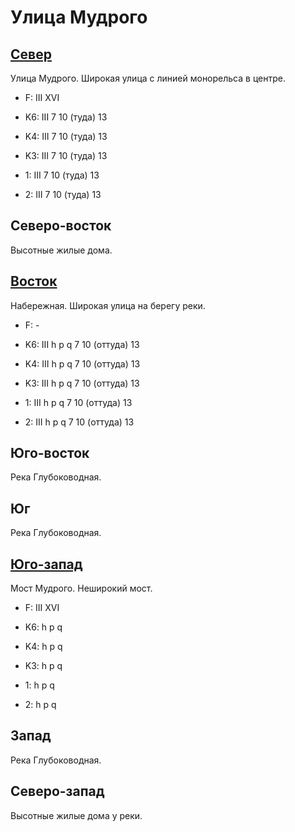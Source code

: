 # Улица Мудрого

## [Север](./10400090.md)

Улица Мудрого.
Широкая улица с линией монорельса в центре.

* F:    III XVI

* K6:   III
        7   10 (туда)   13
* K4:   III
        7   10 (туда)   13
* K3:   III
        7   10 (туда)   13
* 1:    III
        7   10 (туда)   13
* 2:    III
        7   10 (туда)   13

## Северо-восток

Высотные жилые дома.

## [Восток](./10410095.md)

Набережная.
Широкая улица на берегу реки.

* F:    -

* K6:   III
        h   p   q
        7   10 (оттуда) 13
* K4:   III
        h   p   q
        7   10 (оттуда) 13
* K3:   III
        h   p   q
        7   10 (оттуда) 13
* 1:    III
        h   p   q
        7   10 (оттуда) 13
* 2:    III
        h   p   q
        7   10 (оттуда) 13

## Юго-восток

Река Глубоководная.

## Юг

Река Глубоководная.

## [Юго-запад](./11395020.md)

Мост Мудрого.
Неширокий мост.

* F:    III XVI

* K6:   h   p   q
* K4:   h   p   q
* K3:   h   p   q
* 1:    h   p   q
* 2:    h   p   q

## Запад

Река Глубоководная.

## Северо-запад

Высотные жилые дома у реки.
